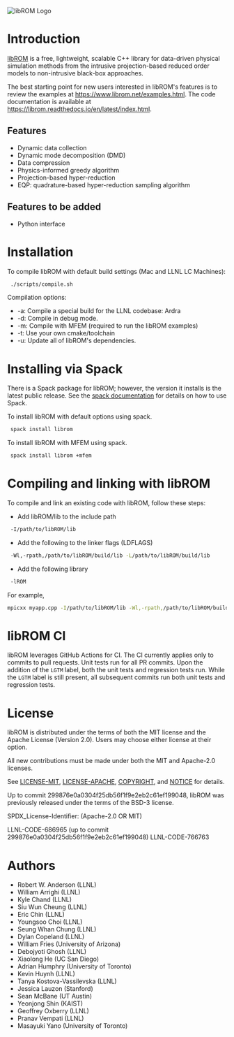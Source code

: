 ![libROM Logo](https://www.librom.net/img/logo-300.png)

# Introduction

[libROM](https://www.librom.net) is a free, lightweight, scalable C++ library for data-driven physical
simulation methods from the intrusive projection-based reduced order models to
non-intrusive black-box approaches. 

The best starting point for new users interested in libROM's features 
is to review the examples at https://www.librom.net/examples.html. 
The code documentation is available at https://librom.readthedocs.io/en/latest/index.html. 

## Features

- Dynamic data collection
- Dynamic mode decomposition (DMD)
- Data compression
- Physics-informed greedy algorithm
- Projection-based hyper-reduction
- EQP: quadrature-based hyper-reduction sampling algorithm

## Features to be added

- Python interface

# Installation

To compile libROM with default build settings (Mac and LLNL LC Machines):
```sh
 ./scripts/compile.sh
```

Compilation options:

- -a: Compile a special build for the LLNL codebase: Ardra
- -d: Compile in debug mode.
- -m: Compile with MFEM (required to run the libROM examples)
- -t: Use your own cmake/toolchain
- -u: Update all of libROM's dependencies.

# Installing via Spack

There is a Spack package for libROM; however, the version it installs
is the latest public release. See the [spack
documentation](https://spack.readthedocs.io/en/latest/index.html) for
details on how to use Spack.

To install libROM with default options using spack.

```sh
 spack install librom
```

To install libROM with MFEM using spack.

```sh
 spack install librom +mfem
```

# Compiling and linking with libROM

To compile and link an existing code with libROM, follow these steps:

- Add libROM/lib to the include path
```sh
 -I/path/to/libROM/lib
```
- Add the following to the linker flags (LDFLAGS)
```sh
 -Wl,-rpath,/path/to/libROM/build/lib -L/path/to/libROM/build/lib
```
- Add the following library
```sh
 -lROM
```

For example,
```sh
mpicxx myapp.cpp -I/path/to/libROM/lib -Wl,-rpath,/path/to/libROM/build/lib -L/path/to/libROM/build/lib -lROM -o myapp.out
```


# libROM CI

libROM leverages GitHub Actions for CI. The CI currently applies only to commits to pull requests.  Unit tests run for all PR commits. Upon the addition of the `LGTM` label, both the unit tests and regression tests run. While the `LGTM` label is still present, all subsequent commits run both unit tests and regression tests. 

# License

libROM is distributed under the terms of both the MIT license and the
Apache License (Version 2.0). Users may choose either license at their
option.

All new contributions must be made under both the MIT and Apache-2.0 licenses.

See
[LICENSE-MIT](https://github.com/LLNL/libROM/blob/master/LICENSE-MIT),
[LICENSE-APACHE](https://github.com/LLNL/libROM/blob/master/LICENSE-APACHE),
[COPYRIGHT](https://github.com/LLNL/libROM/blob/master/COPYRIGHT), and
[NOTICE](https://github.com/LLNL/libROM/blob/master/NOTICE) for
details.

Up to commit 299876e0a0304f25db56f1f9e2eb2c61ef199048, libROM was
previously released under the terms of the BSD-3 license.

SPDX_License-Identifier: (Apache-2.0 OR MIT)

LLNL-CODE-686965 (up to commit 299876e0a0304f25db56f1f9e2eb2c61ef199048)
LLNL-CODE-766763


# Authors
- Robert W. Anderson (LLNL)
- William Arrighi (LLNL)
- Kyle Chand (LLNL)
- Siu Wun Cheung (LLNL)
- Eric Chin (LLNL)
- Youngsoo Choi (LLNL)
- Seung Whan Chung (LLNL)
- Dylan Copeland (LLNL)
- William Fries (University of Arizona)
- Debojyoti Ghosh (LLNL)
- Xiaolong He (UC San Diego)
- Adrian Humphry (University of Toronto)
- Kevin Huynh (LLNL)
- Tanya Kostova-Vassilevska (LLNL)
- Jessica Lauzon (Stanford)
- Sean McBane (UT Austin)
- Yeonjong Shin (KAIST)
- Geoffrey Oxberry (LLNL)
- Pranav Vempati (LLNL)
- Masayuki Yano (University of Toronto)
